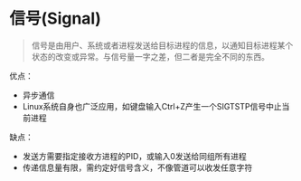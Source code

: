 # 信号(Signal)

> 信号是由用户、系统或者进程发送给目标进程的信息，以通知目标进程某个状态的改变或异常。与信号量一字之差，但二者是完全不同的东西。

优点：

- 异步通信
- Linux系统自身也广泛应用，如键盘输入Ctrl+Z产生一个SIGTSTP信号中止当前进程

缺点：

- 发送方需要指定接收方进程的PID，或输入0发送给同组所有进程
- 传递信息量有限，需约定好信号含义，不像管道可以收发任意字符
